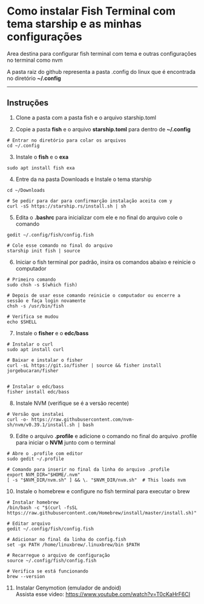 # Como instalar Fish Terminal com tema starship e as minhas configurações
Area destina para configurar fish terminal com tema e outras configurações no terminal como nvm

A pasta raiz do github representa a pasta .config do linux que é encontrada no diretório <b>~/.config</b>

<hr>


## Instruções 

1. Clone a pasta com a pasta fish e o arquivo starship.toml

2. Copie a pasta <b>fish</b> e o arquivo <b>starship.toml</b> para dentro de <b>~/.config</b> 

```
# Entrar no diretório para colar os arquivos
cd ~/.config
```

3. Instale o <b>fish</b> e o <b>exa</b> 
```
sudo apt install fish exa
```

4. Entre da na pasta Downloads e Instale o tema starship
```
cd ~/Downloads

# Se pedir para dar para confirmarção instalação aceita com y
curl -sS https://starship.rs/install.sh | sh 
```

5. Edita o <b>.bashrc</b> para inicializar com ele e no final do arquivo cole o comando
```
gedit ~/.config/fish/config.fish

# Cole esse comando no final do arquivo
starship init fish | source
```

6. Iniciar o fish terminal por padrão, insira os comandos abaixo e reinicie o computador
```
# Primeiro comando
sudo chsh -s $(which fish)

# Depois de usar esse comando reinicie o computador ou encerre a sessão e faça login novamente
chsh -s /usr/bin/fish

# Verifica se mudou
echo $SHELL
```

7. Instale o <b>fisher</b> e o <b>edc/bass</b>
```
# Instalar o curl
sudo apt install curl

# Baixar e instalar o fisher
curl -sL https://git.io/fisher | source && fisher install jorgebucaran/fisher


# Instalar o edc/bass
fisher install edc/bass

```

8. Instale NVM (verifique se é a versão recente)
```
# Versão que instalei
curl -o- https://raw.githubusercontent.com/nvm-sh/nvm/v0.39.1/install.sh | bash
```

9. Edite o arquivo <b>.profile</b> e adicione o comando no final do arquivo .profile para iniciar o <b>NVM</b> junto com o terminal
```
# Abre o .profile com editor
sudo gedit ~/.profile

# Comando para inserir no final da linha do arquivo .profile
export NVM_DIR="$HOME/.nvm"
[ -s "$NVM_DIR/nvm.sh" ] && \. "$NVM_DIR/nvm.sh"  # This loads nvm
```

10. Instale o homebrew e configure no fish terminal para executar o brew
```
# Instalar homebrew
/bin/bash -c "$(curl -fsSL https://raw.githubusercontent.com/Homebrew/install/master/install.sh)"

# Editar arquivo
gedit ~/.config/fish/config.fish

# Adicionar no final da linha do config.fish
set -gx PATH /home/linuxbrew/.linuxbrew/bin $PATH

# Recarregue o arquivo de configuração
source ~/.config/fish/config.fish

# Verifica se está funcionando
brew --version
```

11. Instalar Genymotion (emulador de andoid)<br>
Assista esse video: https://www.youtube.com/watch?v=T0cKaHrF6CI

